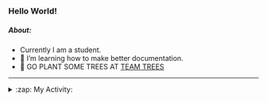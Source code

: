 ### Hello World!

##### About:
- Currently I am a student.
- 🌱 I’m learning how to make better documentation.
- 🌱 GO PLANT SOME TREES AT [TEAM TREES](https://teamtrees.org/)

---
<details>
  <summary>:zap: My Activity:</summary>
  
<!--START_SECTION:waka-->
![Code Time](http://img.shields.io/badge/Code%20Time-1%2C250%20hrs%2034%20mins-blue)

**I'm a Night 🦉** 

```text
🌞 Morning                2110 commits        ███░░░░░░░░░░░░░░░░░░░░░░   10.38 % 
🌆 Daytime                6775 commits        ████████░░░░░░░░░░░░░░░░░   33.34 % 
🌃 Evening                5863 commits        ███████░░░░░░░░░░░░░░░░░░   28.85 % 
🌙 Night                  5573 commits        ███████░░░░░░░░░░░░░░░░░░   27.42 % 
```
📅 **I'm Most Productive on Wednesday** 

```text
Monday                   2772 commits        ███░░░░░░░░░░░░░░░░░░░░░░   13.64 % 
Tuesday                  2788 commits        ███░░░░░░░░░░░░░░░░░░░░░░   13.72 % 
Wednesday                4795 commits        ██████░░░░░░░░░░░░░░░░░░░   23.60 % 
Thursday                 2686 commits        ███░░░░░░░░░░░░░░░░░░░░░░   13.22 % 
Friday                   2220 commits        ███░░░░░░░░░░░░░░░░░░░░░░   10.92 % 
Saturday                 1768 commits        ██░░░░░░░░░░░░░░░░░░░░░░░   08.70 % 
Sunday                   3292 commits        ████░░░░░░░░░░░░░░░░░░░░░   16.20 % 
```


📊 **This Week I Spent My Time On** 

```text
🔥 Editors: 
IntelliJ                 1 hr 4 mins         ████████████████████████░   94.49 % 
Android Studio           3 mins              █░░░░░░░░░░░░░░░░░░░░░░░░   05.51 % 

🐱‍💻 Projects: 
library_management_system42 mins             ████████████████░░░░░░░░░   62.82 % 
microservices-demo       20 mins             ████████░░░░░░░░░░░░░░░░░   30.40 % 
e-wallet                 3 mins              █░░░░░░░░░░░░░░░░░░░░░░░░   05.36 % 
Unknown Project          0 secs              ░░░░░░░░░░░░░░░░░░░░░░░░░   01.27 % 
swagstore                0 secs              ░░░░░░░░░░░░░░░░░░░░░░░░░   00.10 % 
```


 Last Updated on 10/11/2023 23:11:01 UTC
<!--END_SECTION:waka-->
</details>
